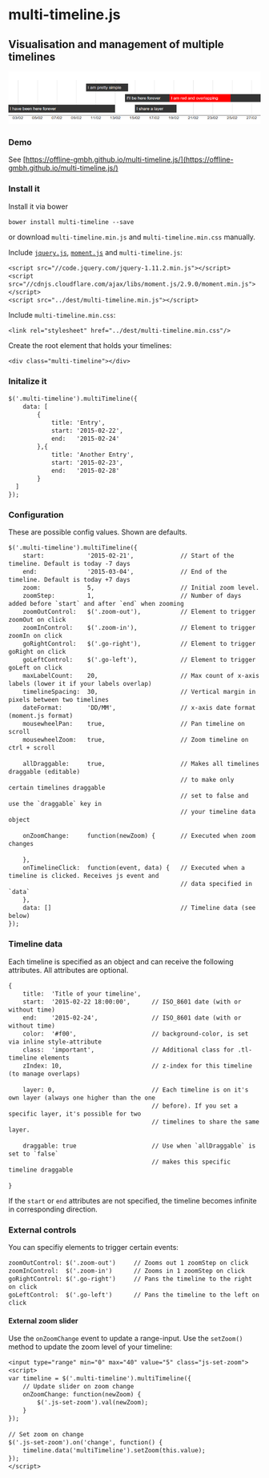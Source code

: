 
# multi-timeline.js
## Visualisation and management of multiple timelines

![Example visualisation](./examples/example.png)

### Demo

See [https://offline-gmbh.github.io/multi-timeline.js/](https://offline-gmbh.github.io/multi-timeline.js/)

### Install it

Install it via bower

    bower install multi-timeline --save
    
or download `multi-timeline.min.js` and `multi-timeline.min.css` manually.
 
Include [`jquery.js`](http://jquery.com/), [`moment.js`](http://momentjs.com/) and `multi-timeline.js`:

    <script src="//code.jquery.com/jquery-1.11.2.min.js"></script>
    <script src="//cdnjs.cloudflare.com/ajax/libs/moment.js/2.9.0/moment.min.js"></script>
    <script src="../dest/multi-timeline.min.js"></script>
    
Include `multi-timeline.min.css`: 

    <link rel="stylesheet" href="../dest/multi-timeline.min.css"/>

Create the root element that holds your timelines:

    <div class="multi-timeline"></div>
    
### Initalize it

    $('.multi-timeline').multiTimeline({
        data: [
            {
                title: 'Entry',
                start: '2015-02-22',
                end:   '2015-02-24'
            },{
                title: 'Another Entry',
                start: '2015-02-23',
                end:   '2015-02-28'
            }
      ]
    });
    
### Configuration

These are possible config values. Shown are defaults.

    $('.multi-timeline').multiTimeline({
        start:            '2015-02-21',             // Start of the timeline. Default is today -7 days
        end:              '2015-03-04',             // End of the timeline. Default is today +7 days
        zoom:             5,                        // Initial zoom level. 
        zoomStep:         1,                        // Number of days added before `start` and after `end` when zooming   
        zoomOutControl:   $('.zoom-out'),           // Element to trigger zoomOut on click
        zoomInControl:    $('.zoom-in'),            // Element to trigger zoomIn on click
        goRightControl:   $('.go-right'),           // Element to trigger goRight on click
        goLeftControl:    $('.go-left'),            // Element to trigger goLeft on click
        maxLabelCount:    20,                       // Max count of x-axis labels (lower it if your labels overlap)
        timelineSpacing:  30,                       // Vertical margin in pixels between two timelines 
        dateFormat:       'DD/MM',                  // x-axis date format (moment.js format) 
        mousewheelPan:    true,                     // Pan timeline on scroll
        mousewheelZoom:   true,                     // Zoom timeline on ctrl + scroll
        
        allDraggable:     true,                     // Makes all timelines draggable (editable)
                                                    // to make only certain timelines draggable
                                                    // set to false and use the `draggable` key in 
                                                    // your timeline data object
                                                    
        onZoomChange:     function(newZoom) {       // Executed when zoom changes
            
        },
        onTimelineClick:  function(event, data) {   // Executed when a timeline is clicked. Receives js event and
                                                    // data specified in `data`
        },
        data: []                                    // Timeline data (see below)
    });
    
### Timeline data

Each timeline is specified as an object and can receive the following attributes. All attributes are optional.
 
    {
        title:  'Title of your timeline',   
        start:  '2015-02-22 18:00:00',      // ISO_8601 date (with or without time)     
        end:    '2015-02-24',               // ISO_8601 date (with or without time)
        color:  '#f00',                     // background-color, is set via inline style-attribute
        class:  'important',                // Additional class for .tl-timeline elements
        zIndex: 10,                         // z-index for this timeline (to manage overlaps)
        
        layer: 0,                           // Each timeline is on it's own layer (always one higher than the one 
                                            // before). If you set a specific layer, it's possible for two 
                                            // timelines to share the same layer.
                                            
        draggable: true                     // Use when `allDraggable` is set to `false` 
                                            // makes this specific timeline draggable
            
    }
    
If the `start` or `end` attributes are not specified, the timeline becomes infinite in corresponding direction.

### External controls

You can specifiy elements to trigger certain events:

    zoomOutControl: $('.zoom-out')     // Zooms out 1 zoomStep on click
    zoomInControl:  $('.zoom-in')      // Zooms in 1 zoomStep on click
    goRightControl: $('.go-right')     // Pans the timeline to the right on click
    goLeftControl:  $('.go-left')      // Pans the timeline to the left on click
    
#### External zoom slider

Use the `onZoomChange` event to update a range-input. Use the `setZoom()` method to update the zoom level of
your timeline:

    <input type="range" min="0" max="40" value="5" class="js-set-zoom">
    <script>
    var timeline = $('.multi-timeline').multiTimeline({
        // Update slider on zoom change
        onZoomChange: function(newZoom) {
            $('.js-set-zoom').val(newZoom);
        }
    });
    
    // Set zoom on change
    $('.js-set-zoom').on('change', function() {
        timeline.data('multiTimeline').setZoom(this.value);
    });
    </script>